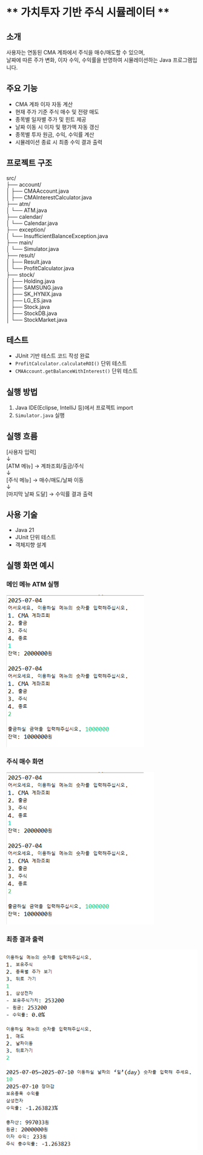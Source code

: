 # ** 가치투자 기반 주식 시뮬레이터 **

## 소개  
사용자는 연동된 CMA 계좌에서 주식을 매수/매도할 수 있으며,  
날짜에 따른 주가 변화, 이자 수익, 수익률을 반영하여 시뮬레이션하는 Java 프로그램입니다.

## 주요 기능 
   - CMA 계좌 이자 자동 계산
   - 현재 주가 기준 주식 매수 및 전량 매도
   - 종목별 일자별 주가 및 힌트 제공
   - 날짜 이동 시 이자 및 평가액 자동 갱신
   - 종목별 투자 원금, 수익, 수익률 계산
   - 시뮬레이션 종료 시 최종 수익 결과 출력

## 프로젝트 구조  
  src/  
    ├── account/  
    │   ├── CMAAccount.java   
    │   ├── CMAInterestCalculator.java  
    ├── atm/  
    │   └── ATM.java  
    ├── calendar/  
    │   └── Calendar.java  
    ├── exception/  
    │   └── InsufficientBalanceException.java  
    ├── main/  
    │   └── Simulator.java  
    ├── result/  
    │   ├── Result.java  
    │   └── ProfitCalculator.java  
    ├── stock/  
    │   ├── Holding.java  
    │   ├── SAMSUNG.java  
    │   ├── SK_HYNIX.java  
    │   ├── LG_ES.java  
    │   ├── Stock.java  
    │   ├── StockDB.java  
    │   └── StockMarket.java 

## 테스트  
   - JUnit 기반 테스트 코드 작성 완료
   - `ProfitCalculator.calculateROI()` 단위 테스트
   -  `CMAAccount.getBalanceWithInterest()` 단위 테스트

## 실행 방법  
   1. Java IDE(Eclipse, IntelliJ 등)에서 프로젝트 import
   2. `Simulator.java` 실행

## 실행 흐름  
   [사용자 입력]  
         ↓  
   [ATM 메뉴] → 계좌조회/출금/주식  
         ↓  
   [주식 메뉴] → 매수/매도/날짜 이동  
         ↓  
   [마지막 날짜 도달] → 수익률 결과 출력  

## 사용 기술  
   - Java 21
   - JUnit 단위 테스트
   - 객체지향 설계

## 실행 화면 예시 

### 메인 메뉴 ATM 실행
![메인 메뉴](images/ATM.png)

### 주식 매수 화면
![주식 매수](images/stock-buy.png)

### 최종 결과 출력
![최종 결과](images/result-summary.png)
